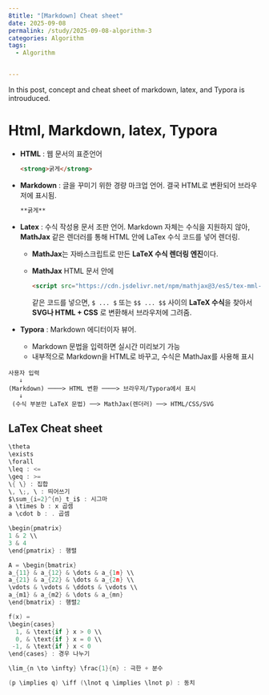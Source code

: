 ```yaml
---
8title: "[Markdown] Cheat sheet"
date: 2025-09-08
permalink: /study/2025-09-08-algorithm-3
categories: Algorithm
tags: 
  - Algorithm


---
```


In this post, concept and cheat sheet of markdown, latex, and Typora  is introuduced. 



# Html, Markdown, latex, Typora

- **HTML** : 웹 문서의 표준언어

  ```html
  <strong>굵게</strong>
  ```

- **Markdown** : 글을 꾸미기 위한 경량 마크업 언어. 결국 HTML로 변환되어 브라우저에 표시됨.

  ```markdown
  **굵게**
  ```

- **Latex** : 수식 작성용 문서 조판 언어. Markdown 자체는 수식을 지원하지 않아, **MathJax** 같은 렌더러를 통해 HTML 안에 LaTex 수식 코드를 넣어 렌더링.

  - **MathJax**는 자바스크립트로 만든 **LaTeX 수식 렌더링 엔진**이다. 

  - **MathJax** HTML 문서 안에

    ```HTML
    <script src="https://cdn.jsdelivr.net/npm/mathjax@3/es5/tex-mml-chtml.js"></script>
    ```

    같은 코드를 넣으면, `$ ... $` 또는 `$$ ... $$` 사이의 **LaTeX 수식**을 찾아서 **SVG나 HTML + CSS** 로 변환해서 브라우저에 그려줌.

- **Typora** : Markdown 에디터이자 뷰어.
  - Markdown 문법을 입력하면 실시간 미리보기 가능
  - 내부적으로 Markdown을 HTML로 바꾸고, 수식은 MathJax를 사용해 표시

```
사용자 입력
   ↓
(Markdown) ────> HTML 변환 ────> 브라우저/Typora에서 표시
   ↓
 (수식 부분만 LaTeX 문법) ──> MathJax(렌더러) ──> HTML/CSS/SVG
```



## LaTex Cheat sheet

```go
\theta
\exists
\forall
\leq : <=
\geq : >=
\{ \} : 집합
\, \;, \ : 띄어쓰기
$\sum_{i=2}^{n} t_i$ : 시그마
a \times b : x 곱셈
a \cdot b : . 곱셈

\begin{pmatrix}
1 & 2 \\
3 & 4
\end{pmatrix} : 행렬

A = \begin{bmatrix}
a_{11} & a_{12} & \dots & a_{1n} \\
a_{21} & a_{22} & \dots & a_{2n} \\
\vdots & \vdots & \ddots & \vdots \\
a_{m1} & a_{m2} & \dots & a_{mn}
\end{bmatrix} : 행렬2

f(x) = 
\begin{cases}
  1, & \text{if } x > 0 \\
  0, & \text{if } x = 0 \\
 -1, & \text{if } x < 0
\end{cases} : 경우 나누기

\lim_{n \to \infty} \frac{1}{n} : 극한 + 분수

(p \implies q) \iff (\lnot q \implies \lnot p) : 동치
 


```




